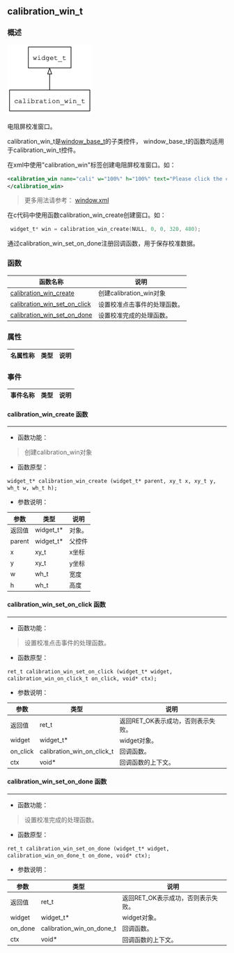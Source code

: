 ## calibration\_win\_t
### 概述
![image](images/calibration_win_t_0.png)

 电阻屏校准窗口。

 calibration\_win\_t是[window\_base\_t](window_base_t.md)的子类控件，
 window\_base\_t的函数均适用于calibration\_win\_t控件。

 在xml中使用"calibration\_win"标签创建电阻屏校准窗口。如：

 ```xml
 <calibration_win name="cali" w="100%" h="100%" text="Please click the center of cross">
 </calibration_win>
 ```

 > 更多用法请参考：
 [window.xml](https://github.com/zlgopen/awtk/blob/master/demos/assets/raw/ui/calibration_win.xml)

 在c代码中使用函数calibration\_win\_create创建窗口。如：

 ```c
  widget_t* win = calibration_win_create(NULL, 0, 0, 320, 480);
 ```

 通过calibration\_win\_set\_on\_done注册回调函数，用于保存校准数据。

### 函数
<p id="calibration_win_t_methods">

| 函数名称 | 说明 | 
| -------- | ------------ | 
| <a href="#calibration_win_t_calibration_win_create">calibration\_win\_create</a> | 创建calibration_win对象 |
| <a href="#calibration_win_t_calibration_win_set_on_click">calibration\_win\_set\_on\_click</a> | 设置校准点击事件的处理函数。 |
| <a href="#calibration_win_t_calibration_win_set_on_done">calibration\_win\_set\_on\_done</a> | 设置校准完成的处理函数。 |
### 属性
<p id="calibration_win_t_properties">

| 名属性称 | 类型 | 说明 | 
| -------- | ----- | ------------ | 
### 事件
<p id="calibration_win_t_events">

| 事件名称 | 类型  | 说明 | 
| -------- | ----- | ------- | 
#### calibration\_win\_create 函数
-----------------------

* 函数功能：

> <p id="calibration_win_t_calibration_win_create"> 创建calibration_win对象



* 函数原型：

```
widget_t* calibration_win_create (widget_t* parent, xy_t x, xy_t y, wh_t w, wh_t h);
```

* 参数说明：

| 参数 | 类型 | 说明 |
| -------- | ----- | --------- |
| 返回值 | widget\_t* | 对象。 |
| parent | widget\_t* | 父控件 |
| x | xy\_t | x坐标 |
| y | xy\_t | y坐标 |
| w | wh\_t | 宽度 |
| h | wh\_t | 高度 |
#### calibration\_win\_set\_on\_click 函数
-----------------------

* 函数功能：

> <p id="calibration_win_t_calibration_win_set_on_click"> 设置校准点击事件的处理函数。



* 函数原型：

```
ret_t calibration_win_set_on_click (widget_t* widget, calibration_win_on_click_t on_click, void* ctx);
```

* 参数说明：

| 参数 | 类型 | 说明 |
| -------- | ----- | --------- |
| 返回值 | ret\_t | 返回RET\_OK表示成功，否则表示失败。 |
| widget | widget\_t* | widget对象。 |
| on\_click | calibration\_win\_on\_click\_t | 回调函数。 |
| ctx | void* | 回调函数的上下文。 |
#### calibration\_win\_set\_on\_done 函数
-----------------------

* 函数功能：

> <p id="calibration_win_t_calibration_win_set_on_done"> 设置校准完成的处理函数。



* 函数原型：

```
ret_t calibration_win_set_on_done (widget_t* widget, calibration_win_on_done_t on_done, void* ctx);
```

* 参数说明：

| 参数 | 类型 | 说明 |
| -------- | ----- | --------- |
| 返回值 | ret\_t | 返回RET\_OK表示成功，否则表示失败。 |
| widget | widget\_t* | widget对象。 |
| on\_done | calibration\_win\_on\_done\_t | 回调函数。 |
| ctx | void* | 回调函数的上下文。 |
